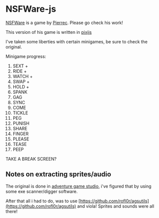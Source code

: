 # NSFWare-js

[NSFWare](https://pierrec.itch.io/nsfware) is a game by [Pierrec](https://pierrec.itch.io/). Please go check his work!

This version of his game is written in [pixijs](https://pixijs.com/)

I've taken some liberties with certain minigames, be sure to check the original.

Minigame progress:

1. SEXT +
2. RIDE +
3. WATCH + 
11. SWAP +
8. HOLD +
15. SPANK
17. GAG 
4. SYNC
5. COME
6. TICKLE
7. PEG
9. PUNISH
10. SHARE
12. FINGER
13. PLEASE
14. TEASE
16. PEEP 


TAKE A BREAK SCREEN?

## Notes on extracting sprites/audio

The original is done in [adventure game studio](https://www.adventuregamestudio.co.uk/), i've figured that by using some exe scanner/digger software.

After that all i had to do, was to use [https://github.com/rofl0r/agsutils](https://github.com/rofl0r/agsutils) and viola! Sprites and sounds were all there!